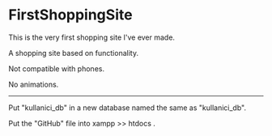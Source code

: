 # FirstShoppingSite
This is the very first shopping site I've ever made.

A shopping site based on functionality. 

Not compatible with phones.

No animations.

------------------------------------------------------------------------

Put "kullanici_db" in a new database named the same as "kullanici_db".

Put the "GitHub" file into xampp >> htdocs .
